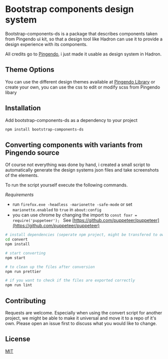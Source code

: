 # Bootstrap components design system

Bootstrap-components-ds is a package that describes components taken from Pingendo ui kit, so that a design tool like Hadron can use it to provide a design experience with its components.

All credits go to [Pingendo](https://www.patternfly.org), i just made it usable as design system in Hadron.

## Theme Options
You can use the different design themes available at [Pingendo Library](https://library.pingendo.com/#themes) or create your own, you can use the css to edit or modify scss from Pingendo libary

## Installation

Add bootstrap-components-ds as a dependency to your project

```bash
npm install bootstrap-components-ds
```

## Converting components with variants from Pingendo source

Of course not everything was done by hand, i created a small script to automatically generate the design systems json files and take screenshots of the  elements.

To run the script yourself execute the following commands.

*Requirements*
- run ```firefox.exe -headless -marionette -safe-mode``` or set ```marionette.enabled``` to ```true``` in ```about:config```
- you can use chrome by changing the import to ```const foxr = require('puppeteer'); ``` See
[https://github.com/puppeteer/puppeteer](https://github.com/puppeteer/puppeteer)

```bash
# install dependencies (seperate npm project, might be transfered to own repo in the future)
cd convert
npm install

# start converting
npm start

# to clean up the files after conversion
npm run prettier

# if you want to check if the files are exported correctly
npm run lint
```

## Contributing
Requests are welcome. Especially when using the convert script for another project, we might be able to make it universal and move it to a repo of it's own. Please open an issue first to discuss what you would like to change.

## License
[MIT](https://choosealicense.com/licenses/mit/)